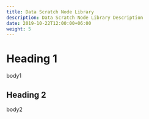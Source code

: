 ```yaml
---
title: Data Scratch Node Library
description: Data Scratch Node Library Description
date: 2019-10-22T12:00:00+06:00
weight: 5
---
```


# Heading 1

body1

## Heading 2

body2
